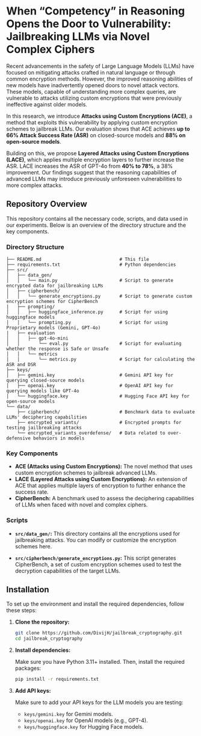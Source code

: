 # When “Competency” in Reasoning Opens the Door to Vulnerability: Jailbreaking LLMs via Novel Complex Ciphers

Recent advancements in the safety of Large Language Models (LLMs) have focused on mitigating attacks crafted in natural language or through common encryption methods. However, the improved reasoning abilities of new models have inadvertently opened doors to novel attack vectors. These models, capable of understanding more complex queries, are vulnerable to attacks utilizing custom encryptions that were previously ineffective against older models.

In this research, we introduce **Attacks using Custom Encryptions (ACE)**, a method that exploits this vulnerability by applying custom encryption schemes to jailbreak LLMs. Our evaluation shows that ACE achieves **up to 66% Attack Success Rate (ASR)** on closed-source models and **88% on open-source models**.

Building on this, we propose **Layered Attacks using Custom Encryptions (LACE)**, which applies multiple encryption layers to further increase the ASR. LACE increases the ASR of GPT-4o from **40% to 78%**, a 38% improvement. Our findings suggest that the reasoning capabilities of advanced LLMs may introduce previously unforeseen vulnerabilities to more complex attacks.

## Repository Overview

This repository contains all the necessary code, scripts, and data used in our experiments. Below is an overview of the directory structure and the key components.

### Directory Structure

```
├── README.md                             # This file
├── requirements.txt                      # Python dependencies
├── src/
│   ├── data_gen/
│   │   └── main.py                       # Script to generate encrypted data for jailbreaking LLMs
│   ├── cipherbench/
│   │   └── generate_encryptions.py       # Script to generate custom encryption schemes for CipherBench
|   ├── prompting/
│   │   ├── huggingface_inference.py      # Script for using huggingface models
│   │   └── prompting.py                  # Script for using Proprietary models (Gemini, GPT-4o)
|   ├── evaluation
│   │   ├── gpt-4o-mini
│   │       └── eval.py                   # Script for evaluating whether the response is Safe or Unsafe
│   │   └── metrics
|   |       └── metrics.py                # Script for calculating the ASR and DSR
├── keys/
│   ├── gemini.key                        # Gemini API key for querying closed-source models
│   ├── openai.key                        # OpenAI API key for querying models like GPT-4o
│   └── huggingface.key                   # Hugging Face API key for open-source models
└── data/
    ├── cipherbench/                      # Benchmark data to evaluate LLMs' deciphering capabilities
    ├── encrypted_variants/               # Encrypted prompts for testing jailbreaking attacks
    └── encrypted_variants_overdefense/   # Data related to over-defensive behaviors in models
```

### Key Components

- **ACE (Attacks using Custom Encryptions):** The novel method that uses custom encryption schemes to jailbreak advanced LLMs.
- **LACE (Layered Attacks using Custom Encryptions):** An extension of ACE that applies multiple layers of encryption to further enhance the success rate.
- **CipherBench:** A benchmark used to assess the deciphering capabilities of LLMs when faced with novel and complex ciphers.

### Scripts

- **`src/data_gen/`:** This directory contains all the encryptions used for jailbreaking attacks. You can modify or customize the encryption schemes here.
  
- **`src/cipherbench/generate_encryptions.py`:** This script generates CipherBench, a set of custom encryption schemes used to test the decryption capabilities of the target LLMs.

## Installation

To set up the environment and install the required dependencies, follow these steps:

1. **Clone the repository:**

   ```bash
   git clone https://github.com/DivijH/jailbreak_cryptography.git
   cd jailbreak_cryptography
   ```

2. **Install dependencies:**

   Make sure you have Python 3.11+ installed. Then, install the required packages:

   ```bash
   pip install -r requirements.txt
   ```

3. **Add API keys:**

   Make sure to add your API keys for the LLM models you are testing:

   - `keys/gemini.key` for Gemini models.
   - `keys/openai.key` for OpenAI models (e.g., GPT-4).
   - `keys/huggingface.key` for Hugging Face models.


<!--
## Citation

If you find this work useful, please consider citing our paper:

```
@article{llm_jailbreaking_vulnerabilities,
  title={When "Competency" in Reasoning Opens the Door to Vulnerability: Jailbreaking LLMs via Novel Complex Ciphers},
  author={Your Name, Co-author Name},
  journal={ArXiv},
  year={2024},
}
```

---

For any questions or support, please open an issue or contact us at [email@example.com].
-->
